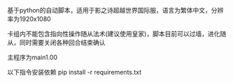 基于python的自动脚本，适用于影之诗超越世界国际服，语言为繁体中文，分辨率为1920x1080

卡组内不能包含指向性操作随从法术(建议使用皇家)，脚本目前可以过墙，进化随从，同时需要关闭各种回合结束确认

主程序为main1.00

以下指令安装依赖
pip install -r requirements.txt

